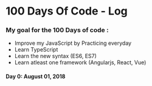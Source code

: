# 100 Days Of Code - Log

### My goal for the 100 Days of code : 
* Improve my JavaScript by Practicing everyday
* Learn TypeScript
* Learn the new syntax (ES6, ES7)
* Learn atleast one framework (Angularjs, React, Vue)
                                      

#### Day 0: August 01, 2018

<!--#### **Today's Progress**: Fixed CSS, worked on canvas functionality for the app.-->

<!--#### **Thoughts:** I really struggled with CSS, but, overall, I feel like I am slowly getting better at it. Canvas is still new for me, but I managed to figure out some basic functionality. -->

<!--#### **Link to work:** [Calculator App](http://www.example.com)-->


